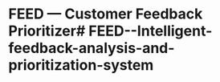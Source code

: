# FEED — Customer Feedback Prioritizer#   F E E D - - I n t e l l i g e n t - f e e d b a c k - a n a l y s i s - a n d - p r i o r i t i z a t i o n - s y s t e m  
 